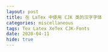 ```yaml
---
layout: post
title: 在 LaTex 中使用 CJK 类的汉字字体
categories: miscellaneous
tags: Tex Latex XeTex CJK-Fonts 
date: 2020-04-11
hide: true
---
```


